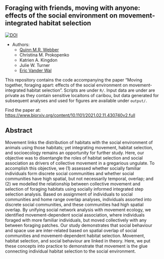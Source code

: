 

## Foraging with friends, moving with anyone: effects of the social environment on movement-integrated habitat selection


[![DOI](https://zenodo.org/badge/DOI/10.5281/zenodo.4549509.svg)](https://doi.org/10.5281/zenodo.4549509)


  - Authors:
      - [Quinn M.R. Webber](https://qwebber.weebly.com/)
      - Christina M. Prokopenko
      - Katrien A. Kingdon
      - Julie W. Turner
      - [Eric Vander Wal](https://weel.gitlab.io/)

This repository contains the code accompanying the paper “Moving together, foraging apart: effects of the social environment on movement-integrated habitat selection”. 
Scripts are under `R/`.  Input data are under are private as they contain sensitive locaitons of caribou, but data generated for subsequent analyses and used for figures are available under `output/`.

Find the paper at: https://www.biorxiv.org/content/10.1101/2021.02.11.430740v2.full

## Abstract

Movement links the distribution of habitats with the social environment of animals using those habitats; yet integrating movement, habitat selection, and socioecology remains an opportunity for further study. Here, our objective was to disentangle the roles of habitat selection and social association as drivers of collective movement in a gregarious ungulate. To accomplish this objective, we (1) assessed whether socially familiar individuals form discrete social communities and whether social communities have high spatial, but not necessarily temporal, overlap; and (2) we modelled the relationship between collective movement and selection of foraging habitats using socially informed integrated step selection analysis. Based on assignment of individuals to social communities and home range overlap analyses, individuals assorted into discrete social communities, and these communities had high spatial overlap. By unifying social network analysis with movement ecology, we identified movement-dependent social association, where individuals foraged with more familiar individuals, but moved collectively with any between foraging patches. Our study demonstrates that social behaviour and space use are inter-related based on spatial overlap of social communities and movement-dependent habitat selection. Movement, habitat selection, and social behaviour are linked in theory. Here, we put these concepts into practice to demonstrate that movement is the glue connecting individual habitat selection to the social environment.
